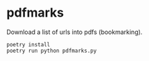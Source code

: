 # pdfmarks
Download a list of urls into pdfs (bookmarking).

```shell
poetry install
poetry run python pdfmarks.py
```
